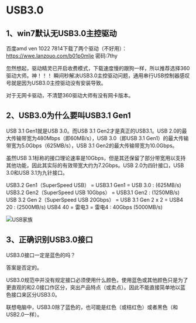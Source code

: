 # USB3.0

## 1、win7默认无USB3.0主控驱动
百度amd ven 1022 7814下载了两个驱动（不好用）：
https://wwe.lanzouo.com/b01p0mlje
密码:7thy

忽然想起，驱动精灵已开启收费模式，下载速度慢的跟狗一样，所以推荐选择360驱动大师。神！！！
瞬间秒解决USB3.0主控驱动问题，通用串行USB控制器感叹号就是因为USB3.0主控驱动没有安装导致。

对于无网卡驱动，不清楚360驱动大师有没有网卡版本。

## 2、USB3.0为什么要叫USB3.1 Gen1 
USB 3.1 Gen1就是USB 3.0。而USB 3.1 Gen2才是真正的USB3.1。USB 2.0的最大传输带宽为480Mbps（即60MB/s），USB 3.0（即USB 3.1 Gen1）的最大传输带宽为5.0Gbps（625MB/s），USB 3.1 Gen2的最大传输带宽为10.0Gbps。

虽然USB 3.1标称的接口理论速率是10Gbps，但是其还保留了部分带宽用以支持其他功能，因此其实际的有效带宽大约为7.2Gbps。USB 2.0为四针接口，USB 3.0和USB 3.1为九针接口。


USB3.2 Gen1（SuperSpeed USB） = USB3.1 Gen1 = USB 3.0 : (625MB/s)
USB3.2 Gen2（SuperSpeed USB 10Gbps） = USB3.1 Gen2 : (1250MB/s)
USB 3.2 Gen 2（SuperSpeed USB 20Gbps） = USB 3.1 Gen 2 x 2 = USB4 20 : (2500MB/s)
USB4 40 = 雷电3 = 雷电4 : 40Gbps (5000MB/s)

![USB家族](https://pic2.zhimg.com/v2-4468b539cd2f238b85acab3ae130b1ea_r.jpg?source=1940ef5c)

## 3、正确识别USB3.0接口
USB3.0接口一定是蓝色的吗？

答案是否定的。

USB3.0规范中并没有规定接口必须使用什么颜色，使用蓝色或其他颜色只是为了更直观的和2.0接口作区分，突出产品特点（或卖点）。因此不能直接简单地以蓝色接口来区分USB3.0。

联想电脑中，USB3.0除了蓝色的，也可能是红色（或桔红色）或者黑色（和USB2.0一样）。





